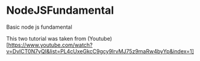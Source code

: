 # NodeJSFundamental

Basic node js fundamental

This two tutorial was taken from (Youtube)[https://www.youtube.com/watch?v=DvlCT0N7yQI&list=PL4cUxeGkcC9gcy9lrvMJ75z9maRw4byYp&index=1]
